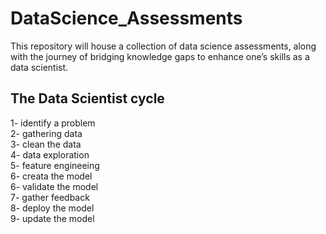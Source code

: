 # DataScience_Assessments
This repository will house a collection of data science assessments, along with the journey of bridging knowledge gaps to enhance one’s skills as a data scientist.

## The Data Scientist  cycle
1- identify a problem <br>
2- gathering data <br>
3- clean the data <br>
4- data exploration <br>
5- feature engineeing <br>
6- creata the model <br>
6- validate the model <br>
7- gather feedback <br>
8- deploy the model <br>
9- update the model <br>
